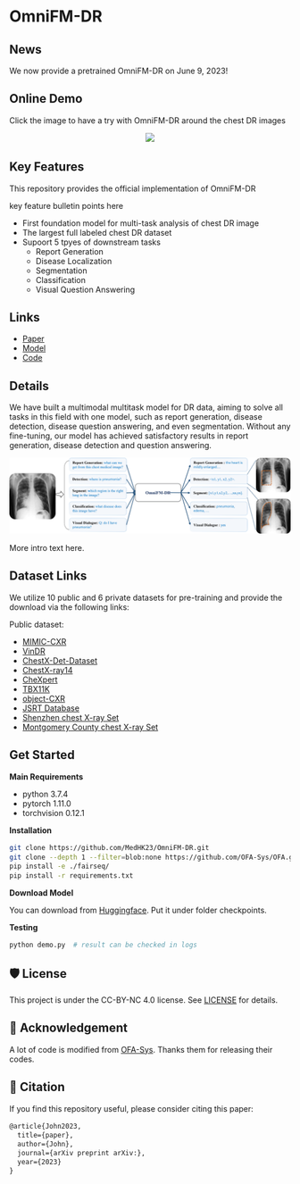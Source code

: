 # OmniFM-DR

## News
We now provide a pretrained OmniFM-DR on June 9, 2023! 

## Online Demo
Click the image to have a try with OmniFM-DR around the chest DR images

<!-- Insert a pipeline of your algorithm here if got one -->
<div align="center">
    <a href="https://medhk23.github.io/OmniFM-DR-demo/"><img width="600px" height="auto" src="demo.gif"></a>
</div>


## Key Features

This repository provides the official implementation of OmniFM-DR

key feature bulletin points here
- First foundation model for multi-task analysis of chest DR image
- The largest full labeled chest DR dataset
- Supoort 5 tpyes of downstream tasks
    - Report Generation
    - Disease Localization
    - Segmentation
    - Classification
    - Visual Question Answering

## Links

- [Paper](https://)
- [Model](https://)
- [Code](https://) 
<!-- [Code] may link to your project at your institute>


<!-- give a introduction of your project -->
## Details

 We have built a multimodal multitask model for DR data, aiming to solve all tasks in this field with one model, such as report generation, disease detection, disease question answering, and even segmentation. Without any fine-tuning, our model has achieved satisfactory results in report generation, disease detection and question answering.

<!-- Insert a pipeline of your algorithm here if got one -->
<div align="center">
    <a href=""><img width="1000px" height="auto" src="omnifmdr.png"></a>
</div>

More intro text here.


## Dataset Links

We utilize 10 public and 6 private datasets for pre-training and provide the download via the following links:

Public dataset: 

- [MIMIC-CXR](https://physionet.org/content/mimic-cxr/2.0.0/)
- [VinDR](https://www.kaggle.com/c/vinbigdata-chest-xray-abnormalities-detection/data)
- [ChestX-Det-Dataset](https://github.com/Deepwise-AILab/ChestX-Det-Dataset)
- [ChestX-ray14]( https://nihcc.app.box.com/v/ChestXray-NIHCC)
- [CheXpert]( https://stanfordmlgroup.github.io/competitions/chexpert/)
- [TBX11K](https://www.kaggle.com/datasets/vbookshelf/tbx11k-simplified)
- [object-CXR]( https://github.com/hlk-1135/object-CXR)
- [JSRT Database]( http://db.jsrt.or.jp/eng.php)
- [Shenzhen chest X-ray Set]( https://www.ncbi.nlm.nih.gov/pmc/articles/PMC4256233/)
- [Montgomery County chest X-ray Set]( https://www.ncbi.nlm.nih.gov/pmc/articles/PMC4256233/)

## Get Started

**Main Requirements**  

- python 3.7.4
- pytorch 1.11.0
- torchvision 0.12.1


**Installation**
```bash
git clone https://github.com/MedHK23/OmniFM-DR.git
git clone --depth 1 --filter=blob:none https://github.com/OFA-Sys/OFA.git fairseq
pip install -e ./fairseq/
pip install -r requirements.txt
```

**Download Model**

You can download from [Huggingface](https://huggingface.co/OpenMEDLab/OmniFM-DR/blob/main/omnifmdr.pt). Put it under folder checkpoints.

**Testing**
```bash
python demo.py  # result can be checked in logs
```

## 🛡️ License

This project is under the CC-BY-NC 4.0 license. See [LICENSE](LICENSE) for details.

## 🙏 Acknowledgement

A lot of code is modified from [OFA-Sys](https://github.com/OFA-Sys/OFA). Thanks them for releasing their codes.

## 
## 📝 Citation

If you find this repository useful, please consider citing this paper:
```
@article{John2023,
  title={paper},
  author={John},
  journal={arXiv preprint arXiv:},
  year={2023}
}
```
